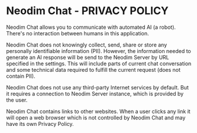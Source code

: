 # Neodim Chat - PRIVACY POLICY

Neodim Chat allows you to communicate with automated AI (a robot).
There's no interaction between humans in this application.

Neodim Chat does not knowingly collect, send, share or store
any personally identifiable information (PII).
However, the information needed to generate an AI response
will be send to the Neodim Server by URL specified in the settings.
This will include parts of current chat conversation
and some technical data required to fulfill the current request
(does not contain PII).

Neodim Chat does not use any third-party Internet services by default. 
But it requires a connection to Neodim Server instance, which is provided by the user.

Neodim Chat contains links to other websites.
When a user clicks any link it will open a web browser
which is not controlled by Neodim Chat and may have its own Privacy Policy.
